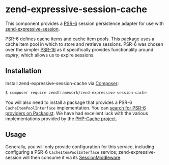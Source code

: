 # zend-expressive-session-cache

This component provides a [PSR-6](https://www.php-fig.org/psr/psr-6/) session
persistence adapter for use with [zend-expressive-session](https://docs.zendframework.com/zend-expressive-session/).

PSR-6 defines cache items and cache item pools. This package uses a cache item
pool in which to store and retrieve sessions. PSR-6 was chosen over the simpler
[PSR-16](https://www.php-fig.org/psr/psr-16/) as it specifically provides
functionality around _expiry_, which allows us to expire sessions.

## Installation

Install zend-expressive-session-cache via [Composer](https://getcomposer.org/):

```bash
$ composer require zendframework/zend-expressive-session-cache
```

You will also need to install a package that provides a PSR-6
`CacheItemPoolInterface` implementation. You can [search for PSR-6 providers on
Packagist](https://packagist.org/providers/psr/cache-implementation). We have
had excellent luck with the various implementations provided by the [PHP-Cache
project](http://www.php-cache.com/en/latest/).

## Usage

Generally, you will only provide configuration for this service, including
configuring a PSR-6 `CacheItemPoolInterface` service; zend-expressive-session
will then consume it via its [SessionMiddleware](https://docs.zendframework.com/zend-expressive-session/middleware/).
